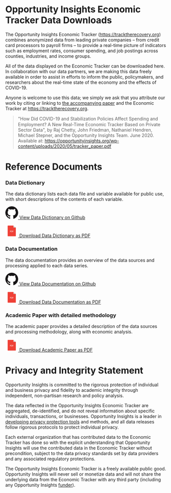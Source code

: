 # Opportunity Insights Economic Tracker Data Downloads

The Opportunity Insights Economic Tracker (https://tracktherecovery.org) combines anonymized data from leading private companies – from credit card processors to payroll firms – to provide a real-time picture of indicators such as employment rates, consumer spending, and job postings across counties, industries, and income groups.

All of the data displayed on the Economic Tracker can be downloaded here. In collaboration with our data partners, we are making this data freely available in order to assist in efforts to inform the public, policymakers, and researchers about the real-time state of the economy and the effects of COVID-19.

Anyone is welcome to use this data; we simply we ask that you attribute our work by citing or linking to [the accompanying paper](https://opportunityinsights.org/wp-content/uploads/2020/05/tracker_paper.pdf) and the Economic Tracker at https://tracktherecovery.org.

> "How Did COVID-19 and Stabilization Policies Aﬀect Spending and Employment? A New Real-Time Economic Tracker Based on Private Sector Data", by Raj Chetty, John Friedman, Nathaniel Hendren, Michael Stepner, and the Opportunity Insights Team. June 2020. Available at: https://opportunityinsights.org/wp-content/uploads/2020/05/tracker_paper.pdf

# Reference Documents

### Data Dictionary

The data dictionary lists each data file and variable available for public use, with short descriptions of the contents of each variable.

[<img src="docs/GitHub-Mark-64px.png" alt="GH Viewer" width="40" style="display:inline;"/> View Data Dictionary on Github](https://github.com/OpportunityInsights/EconomicTracker/blob/main/docs/oi_tracker_data_dictionary.md)

[<img src="docs/pdf-icon.png" alt="PDF Download" width="40" style="display:inline;"/> Download Data Dictionary as PDF](https://raw.githubusercontent.com/OpportunityInsights/EconomicTracker/main/docs/oi_tracker_data_dictionary.pdf)

### Data Documentation

The data documentation provides an overview of the data sources and processing applied to each data series.

[<img src="docs/GitHub-Mark-64px.png" alt="GH Viewer" width="40" style="display:inline;"/> View Data Documentation on Github](https://github.com/OpportunityInsights/EconomicTracker/blob/main/docs/oi_tracker_data_documentation.md)

[<img src="docs/pdf-icon.png" alt="PDF Download" width="40" style="display:inline;"/> Download Data Documentation as PDF](https://raw.githubusercontent.com/OpportunityInsights/EconomicTracker/main/docs/oi_tracker_data_documentation.pdf)

### Academic Paper with detailed methodology

The academic paper provides a detailed description of the data sources and processing methodology, along with economic analysis.

[<img src="docs/pdf-icon.png" alt="PDF Download" width="40" style="display:inline;"/> Download Academic Paper as PDF](https://opportunityinsights.org/wp-content/uploads/2020/05/tracker_paper.pdf)

# Privacy and Integrity Statement

Opportunity Insights is committed to the rigorous protection of individual and business privacy and fidelity to academic integrity through independent, non-partisan research and policy analysis.

The data reflected in the Opportunity Insights Economic Tracker are aggregated, de-identified, and do not reveal information about specific individuals, transactions, or businesses. Opportunity Insights is a leader in ​[developing privacy protection tools](https://opportunityinsights.org/paper/differential-privacy/)​ and methods, and all data releases follow rigorous protocols to protect individual privacy.

Each external organization that has contributed data to the Economic Tracker has done so with the explicit understanding that Opportunity Insights will use the contributed data in the Economic Tracker without precondition, subject to the data privacy standards set by data providers and any associated regulatory protections.

The Opportunity Insights Economic Tracker is a freely available public good. Opportunity Insights will never sell or monetize data and will not share the underlying data from the Economic Tracker with any third party (including any Opportunity Insights​​ [funder](https://opportunityinsights.org/team/)​).
